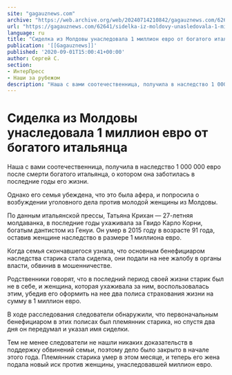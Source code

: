 ```yaml
---
site: "gagauznews.com"
archive: "https://web.archive.org/web/20240714210842/gagauznews.com/62641/sidelka-iz-moldovy-unasledovala-1-million-evro-ot-bogatogo-italyantsa.html"
url: "https://gagauznews.com/62641/sidelka-iz-moldovy-unasledovala-1-million-evro-ot-bogatogo-italyantsa.html"
language: ru
title: "Сиделка из Молдовы унаследовала 1 миллион евро от богатого итальянца"
publication: '[[Gagauznews]]'
published: '2020-09-01T15:00:41+00:00'
author: Сергей С.
section:
- ИнтерПресс
- Наши за рубежом
description: "Наша с вами соотечественница, получила в наследство 1 000 000 евро после смерти богатого итальянца, о котором она заботилась в последние годы его жизни. Однако его семья убеждена, что это была афера, и попросила о возбуждении уголовного дела против молодой женщины из Молдовы. По данным итальянской прессы, Татьяна Крихан — 27-летняя молдаванка, в последние годы ухаживала за Гвидо Карло Корни, богатым дантистом из Генуи. Он умер в 2015 году в возрасте 91 года, оставив женщине наследство в размере 1 миллиона евро. Когда семья скончавшегося узнала, что основным бенефициаром наследства старика стала сиделка, они подали на нее жалобу в органы власти, […]"
---
```


# Сиделка из Молдовы унаследовала 1 миллион евро от богатого итальянца

Наша с вами соотечественница, получила в наследство 1 000 000 евро после смерти богатого итальянца, о котором она заботилась в последние годы его жизни.

Однако его семья убеждена, что это была афера, и попросила о возбуждении уголовного дела против молодой женщины из Молдовы.

По данным итальянской прессы, Татьяна Крихан — 27-летняя молдаванка, в последние годы ухаживала за Гвидо Карло Корни, богатым дантистом из Генуи. Он умер в 2015 году в возрасте 91 года, оставив женщине наследство в размере 1 миллиона евро.

Когда семья скончавшегося узнала, что основным бенефициаром наследства старика стала сиделка, они подали на нее жалобу в органы власти, обвинив в мошенничестве.

Родственники говорят, что в последний период своей жизни старик был не в себе, и женщина, которая ухаживала за ним, воспользовалась этим, убедив его оформить на нее два полиса страхования жизни на сумму в 1 миллион евро.

В ходе расследования следователи обнаружили, что первоначальным бенефициаром в этих полисах был племянник старика, но спустя два дня он передумал и указал имя сиделки.

Тем не менее следователи не нашли никаких доказательств в поддержку обвинений семьи, поэтому дело было закрыто в начале этого года. Племянник старика умер в этом месяце, и теперь его жена подала новый иск против женщины, унаследовавшей миллион евро.
